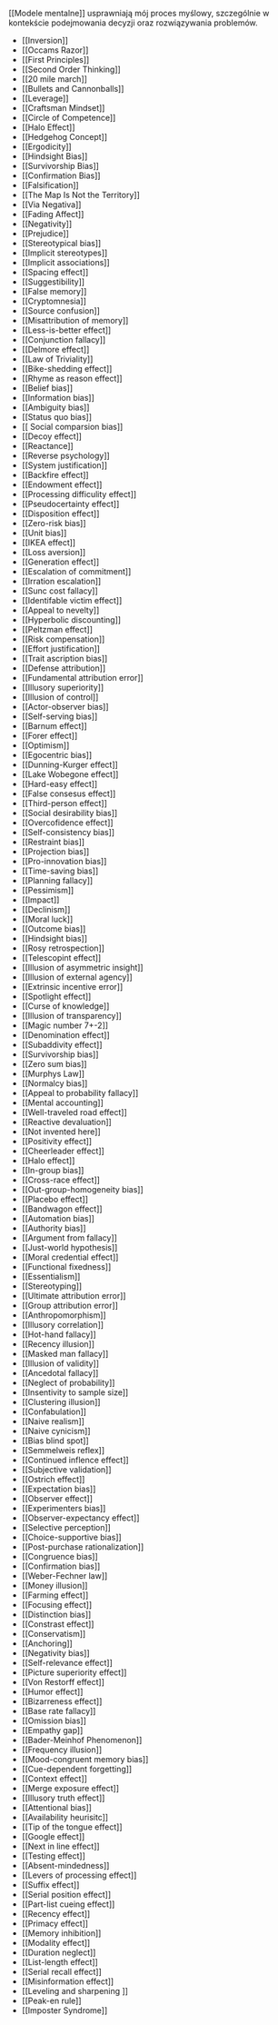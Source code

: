 [[Modele mentalne]] usprawniają mój proces myślowy, szczególnie w kontekście podejmowania decyzji oraz rozwiązywania problemów.

- [[Inversion]]
- [[Occams Razor]]
- [[First Principles]]
- [[Second Order Thinking]]
- [[20 mile march]]
- [[Bullets and Cannonballs]]
- [[Leverage]]
- [[Craftsman Mindset]]
- [[Circle of Competence]]
- [[Halo Effect]]
- [[Hedgehog Concept]]
- [[Ergodicity]]
- [[Hindsight Bias]]
- [[Survivorship Bias]]
- [[Confirmation Bias]]
- [[Falsification]]
- [[The Map Is Not the Territory]]
- [[Via Negativa]]
- [[Fading Affect]]
- [[Negativity]]
- [[Prejudice]]
- [[Stereotypical bias]]
- [[Implicit stereotypes]]
- [[Implicit associations]]
- [[Spacing effect]]
- [[Suggestibility]]
- [[False memory]]
- [[Cryptomnesia]]
- [[Source confusion]]
- [[Misattribution of memory]]
- [[Less-is-better effect]]
- [[Conjunction fallacy]]
- [[Delmore effect]]
- [[Law of Triviality]]
- [[Bike-shedding effect]]
- [[Rhyme as reason effect]]
- [[Belief bias]]
- [[Information bias]]
- [[Ambiguity bias]]
- [[Status quo bias]]
- [[ Social comparsion bias]]
- [[Decoy effect]]
- [[Reactance]]
- [[Reverse psychology]]
- [[System justification]]
- [[Backfire effect]]
- [[Endowment effect]]
- [[Processing difficulity effect]]
- [[Pseudocertainty effect]]
- [[Disposition effect]]
- [[Zero-risk bias]]
- [[Unit bias]]
- [[IKEA effect]]
- [[Loss aversion]]
- [[Generation effect]]
- [[Escalation of commitment]]
- [[Irration escalation]]
- [[Sunc cost fallacy]]
- [[Identifable victim effect]]
- [[Appeal to nevelty]]
- [[Hyperbolic discounting]]
- [[Peltzman effect]]
- [[Risk compensation]]
- [[Effort justification]]
- [[Trait ascription bias]]
- [[Defense attribution]]
- [[Fundamental attribution error]]
- [[Illusory superiority]]
- [[Illusion of control]]
- [[Actor-observer bias]]
- [[Self-serving bias]]
- [[Barnum effect]]
- [[Forer effect]]
- [[Optimism]]
- [[Egocentric bias]]
- [[Dunning-Kurger effect]]
- [[Lake Wobegone effect]]
- [[Hard-easy effect]]
- [[False consesus effect]]
- [[Third-person effect]]
- [[Social desirability bias]]
- [[Overcofidence effect]]
- [[Self-consistency bias]]
- [[Restraint bias]]
- [[Projection bias]]
- [[Pro-innovation bias]]
- [[Time-saving bias]]
- [[Planning fallacy]]
- [[Pessimism]]
- [[Impact]]
- [[Declinism]]
- [[Moral luck]]
- [[Outcome bias]]
- [[Hindsight bias]]
- [[Rosy retrospection]]
- [[Telescopint effect]]
- [[Illusion of asymmetric insight]]
- [[Illusion of external agency]]
- [[Extrinsic incentive error]]
- [[Spotlight effect]]
- [[Curse of knowledge]]
- [[Illusion of transparency]]
- [[Magic number 7+-2]]
- [[Denomination effect]]
- [[Subaddivity effect]]
- [[Survivorship bias]]
- [[Zero sum bias]]
- [[Murphys Law]]
- [[Normalcy bias]]
- [[Appeal to probability fallacy]]
- [[Mental accounting]]
- [[Well-traveled road effect]]
- [[Reactive devaluation]]
- [[Not invented here]]
- [[Positivity effect]]
- [[Cheerleader effect]]
- [[Halo effect]]
- [[In-group bias]]
- [[Cross-race effect]]
- [[Out-group-homogeneity bias]]
- [[Placebo effect]]
- [[Bandwagon effect]]
- [[Automation bias]]
- [[Authority bias]]
- [[Argument from fallacy]]
- [[Just-world hypothesis]]
- [[Moral credential effect]]
- [[Functional fixedness]]
- [[Essentialism]]
- [[Stereotyping]]
- [[Ultimate attribution error]]
- [[Group attribution error]]
- [[Anthropomorphism]]
- [[Illusory correlation]]
- [[Hot-hand fallacy]]
- [[Recency illusion]]
- [[Masked man fallacy]]
- [[Illusion of validity]]
- [[Ancedotal fallacy]]
- [[Neglect of probability]]
- [[Insentivity to sample size]]
- [[Clustering illusion]]
- [[Confabulation]]
- [[Naive realism]]
- [[Naive cynicism]]
- [[Bias blind spot]]
- [[Semmelweis reflex]]
- [[Continued inflence effect]]
- [[Subjective validation]]
- [[Ostrich effect]]
- [[Expectation bias]]
- [[Observer effect]]
- [[Experimenters bias]]
- [[Observer-expectancy effect]]
- [[Selective perception]]
- [[Choice-supportive bias]]
- [[Post-purchase rationalization]]
- [[Congruence bias]]
- [[Confirmation bias]]
- [[Weber-Fechner law]]
- [[Money illusion]]
- [[Farming effect]]
- [[Focusing effect]]
- [[Distinction bias]]
- [[Constrast effect]]
- [[Conservatism]]
- [[Anchoring]]
- [[Negativity bias]]
- [[Self-relevance effect]]
- [[Picture superiority effect]]
- [[Von Restorff effect]]
- [[Humor effect]]
- [[Bizarreness effect]]
- [[Base rate fallacy]]
- [[Omission bias]]
- [[Empathy gap]]
- [[Bader-Meinhof Phenomenon]]
- [[Frequency illusion]]
- [[Mood-congruent memory bias]]
- [[Cue-dependent forgetting]]
- [[Context effect]]
- [[Merge exposure effect]]
- [[Illusory truth effect]]
- [[Attentional bias]]
- [[Availability heurisitc]]
- [[Tip of the tongue effect]]
- [[Google effect]]
- [[Next  in line effect]]
- [[Testing effect]]
- [[Absent-mindedness]]
- [[Levers of processing effect]]
- [[Suffix effect]]
- [[Serial position effect]]
- [[Part-list cueing effect]]
- [[Recency effect]]
- [[Primacy effect]]
- [[Memory inhibition]]
- [[Modality effect]]
- [[Duration neglect]]
- [[List-length effect]]
- [[Serial recall effect]]
- [[Misinformation effect]]
- [[Leveling and sharpening ]]
- [[Peak-en rule]]
- [[Imposter Syndrome]]